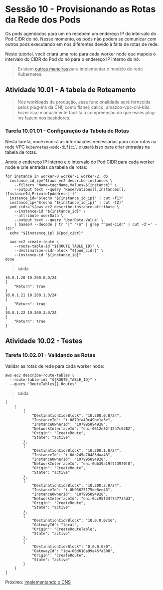 # Sessão 10 - Provisionando as Rotas da Rede dos Pods

Os pods agendados para um nó recebem um endereço IP do intervalo do Pod CIDR do nó. Nesse momento, os pods não podem se comunicar com outros pods executando em nós diferentes devido à falta de rotas de rede.

Neste tutorial, você criará uma rota para cada worker node que mapeia o intervalo do CIDR do Pod do nó para o endereço IP interno do nó.

> Existem [outras maneiras](https://kubernetes.io/docs/concepts/cluster-administration/networking/#how-to-achieve-this) para implementar o modelo de rede Kubernetes.

## Atividade 10.01 - A tabela de Roteamento

> Nos workloads de produção, essa funcionalidade será fornecida pelos plug-ins da CNI, como flanel, calico, amazon-vpc-cni-k8s. Fazer isso manualmente facilita a compreensão do que esses plug-ins fazem nos bastidores.

### Tarefa 10.01.01 - Configuração da Tabela de Rotas

Nesta tarefa, você reunirá as informações necessárias para criar rotas na rede VPC `kubernetes-modo-dificil` e usará isso para criar entradas na tabela de rotas.

Anote o endereço IP interno e o intervalo do Pod CIDR para cada worker node e crie entradas da tabela de rotas:

```
for instance in worker-0 worker-1 worker-2; do
  instance_id_ip="$(aws ec2 describe-instances \
    --filters "Name=tag:Name,Values=${instance}" \
    --output text --query 'Reservations[].Instances[].[InstanceId,PrivateIpAddress]')"
  instance_id="$(echo "${instance_id_ip}" | cut -f1)"
  instance_ip="$(echo "${instance_id_ip}" | cut -f2)"
  pod_cidr="$(aws ec2 describe-instance-attribute \
    --instance-id "${instance_id}" \
    --attribute userData \
    --output text --query 'UserData.Value' \
    | base64 --decode | tr "|" "\n" | grep "^pod-cidr" | cut -d'=' -f2)"
  echo "${instance_ip} ${pod_cidr}"

  aws ec2 create-route \
    --route-table-id "${ROUTE_TABLE_ID}" \
    --destination-cidr-block "${pod_cidr}" \
    --instance-id "${instance_id}"
done
```

> saida

```
10.0.1.20 10.200.0.0/24
{
    "Return": true
}
10.0.1.21 10.200.1.0/24
{
    "Return": true
}
10.0.1.22 10.200.2.0/24
{
    "Return": true
}
```

## Atividade 10.02 - Testes

### Tarefa 10.02.01 - Validando as Rotas

Validar as rotas de rede para cada worker node:

```
aws ec2 describe-route-tables \
  --route-table-ids "${ROUTE_TABLE_ID}" \
  --query 'RouteTables[].Routes'
```

> saida

```
[
    [
        {
            "DestinationCidrBlock": "10.200.0.0/24",
            "InstanceId": "i-0879fa49c49be1a3e",
            "InstanceOwnerId": "107995894928",
            "NetworkInterfaceId": "eni-0612e82f1247c6282",
            "Origin": "CreateRoute",
            "State": "active"
        },
        {
            "DestinationCidrBlock": "10.200.1.0/24",
            "InstanceId": "i-0db245a70483daa43",
            "InstanceOwnerId": "107995894928",
            "NetworkInterfaceId": "eni-0db39a19f4f3970f8",
            "Origin": "CreateRoute",
            "State": "active"
        },
        {
            "DestinationCidrBlock": "10.200.2.0/24",
            "InstanceId": "i-0b93625175de8ee43",
            "InstanceOwnerId": "107995894928",
            "NetworkInterfaceId": "eni-0cc95f34f747734d3",
            "Origin": "CreateRoute",
            "State": "active"
        },
        {
            "DestinationCidrBlock": "10.0.0.0/16",
            "GatewayId": "local",
            "Origin": "CreateRouteTable",
            "State": "active"
        },
        {
            "DestinationCidrBlock": "0.0.0.0/0",
            "GatewayId": "igw-00d618a99e45fa508",
            "Origin": "CreateRoute",
            "State": "active"
        }
    ]
]
```

Próximo: [Implementando o DNS](11-dns-addon.md)
